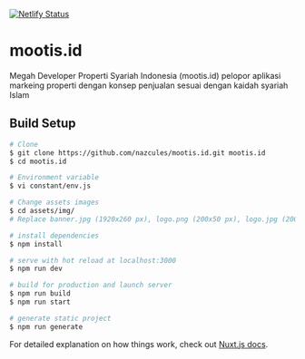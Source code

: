 [![Netlify Status](https://api.netlify.com/api/v1/badges/fd969248-a923-4818-a304-cd3f57856b01/deploy-status)](https://app.netlify.com/sites/mootis/deploys)
# mootis.id

Megah Developer Properti Syariah Indonesia (mootis.id) pelopor aplikasi markeing properti dengan konsep penjualan sesuai dengan kaidah syariah Islam

## Build Setup

```bash
# Clone
$ git clone https://github.com/nazcules/mootis.id.git mootis.id
$ cd mootis.id

# Environment variable
$ vi constant/env.js

# Change assets images
$ cd assets/img/
# Replace banner.jpg (1920x260 px), logo.png (200x50 px), logo.jpg (200x200 px)

# install dependencies
$ npm install

# serve with hot reload at localhost:3000
$ npm run dev

# build for production and launch server
$ npm run build
$ npm run start

# generate static project
$ npm run generate
```

For detailed explanation on how things work, check out [Nuxt.js docs](https://nuxtjs.org).
